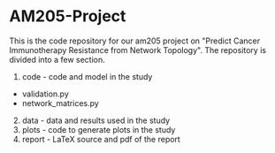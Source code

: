 # AM205-Project
This is the code repository for our am205 project on "Predict Cancer Immunotherapy Resistance from Network Topology". The repository is divided into a few section.

1) code - code and model in the study
- validation.py
- network_matrices.py
2) data - data and results used in the study
3) plots - code to generate plots in the study
4) report - LaTeX source and pdf of the report
